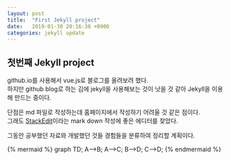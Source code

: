```yaml
---
layout: post
title:  "First Jekyll project"
date:   2019-01-30 20:16:38 +0900
categories: jekyll update
---
```

## 첫번째 Jekyll project
github.io를 사용해서 vue.js로 블로그를 올려보려 했다.  
하지만 github blog로 하는 김에 jekyll을 사용해보는 것이 낫을 것 같아 Jekyll을 이용해 만드는 중이다.     

단점은 md 파일로 작성하는데 홈페이지에서 작성하기 어려울 것 같은 점이다.  
그래도 [StackEdit][stack_edit_page]이라는 mark down 작성에 좋은 에디터를 찾았다.  

그동안 공부했던 자료와 개발했던 것들 경험들을 분류하여 정리할 계획이다.  

{% mermaid %}
graph TD;
    A-->B;
    A-->C;
    B-->D;
    C-->D;
{% endmermaid %}

[stack_edit_page]: https://stackedit.io/app#
